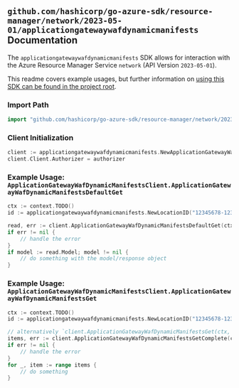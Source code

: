 
## `github.com/hashicorp/go-azure-sdk/resource-manager/network/2023-05-01/applicationgatewaywafdynamicmanifests` Documentation

The `applicationgatewaywafdynamicmanifests` SDK allows for interaction with the Azure Resource Manager Service `network` (API Version `2023-05-01`).

This readme covers example usages, but further information on [using this SDK can be found in the project root](https://github.com/hashicorp/go-azure-sdk/tree/main/docs).

### Import Path

```go
import "github.com/hashicorp/go-azure-sdk/resource-manager/network/2023-05-01/applicationgatewaywafdynamicmanifests"
```


### Client Initialization

```go
client := applicationgatewaywafdynamicmanifests.NewApplicationGatewayWafDynamicManifestsClientWithBaseURI("https://management.azure.com")
client.Client.Authorizer = authorizer
```


### Example Usage: `ApplicationGatewayWafDynamicManifestsClient.ApplicationGatewayWafDynamicManifestsDefaultGet`

```go
ctx := context.TODO()
id := applicationgatewaywafdynamicmanifests.NewLocationID("12345678-1234-9876-4563-123456789012", "locationValue")

read, err := client.ApplicationGatewayWafDynamicManifestsDefaultGet(ctx, id)
if err != nil {
	// handle the error
}
if model := read.Model; model != nil {
	// do something with the model/response object
}
```


### Example Usage: `ApplicationGatewayWafDynamicManifestsClient.ApplicationGatewayWafDynamicManifestsGet`

```go
ctx := context.TODO()
id := applicationgatewaywafdynamicmanifests.NewLocationID("12345678-1234-9876-4563-123456789012", "locationValue")

// alternatively `client.ApplicationGatewayWafDynamicManifestsGet(ctx, id)` can be used to do batched pagination
items, err := client.ApplicationGatewayWafDynamicManifestsGetComplete(ctx, id)
if err != nil {
	// handle the error
}
for _, item := range items {
	// do something
}
```
